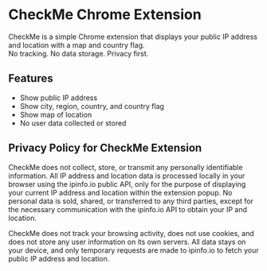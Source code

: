 # CheckMe Chrome Extension

CheckMe is a simple Chrome extension that displays your public IP address and location with a map and country flag.  
No tracking. No data storage. Privacy first.

## Features
- Show public IP address
- Show city, region, country, and country flag
- Show map of location
- No user data collected or stored


## Privacy Policy for CheckMe Extension

CheckMe does not collect, store, or transmit any personally identifiable information. All IP address and location data is processed locally in your browser using the ipinfo.io public API, only for the purpose of displaying your current IP address and location within the extension popup. No personal data is sold, shared, or transferred to any third parties, except for the necessary communication with the ipinfo.io API to obtain your IP and location.

CheckMe does not track your browsing activity, does not use cookies, and does not store any user information on its own servers. All data stays on your device, and only temporary requests are made to ipinfo.io to fetch your public IP address and location.
